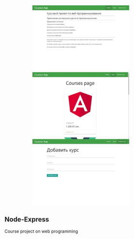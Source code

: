 <p align="center">
  <img src="https://github.com/tommios/Node-Express/blob/master/img.jpg" width="320" alt="Demo" />
</p>

## Node-Express
Course project on web programming
